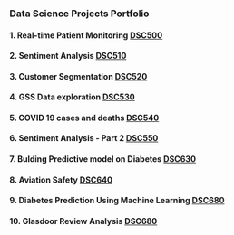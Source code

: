 ### Data Science Projects Portfolio
#### 1. Real-time Patient Monitoring [DSC500](https://github.com/madhukarayachit/DSC500)
#### 2. Sentiment Analysis [DSC510](https://github.com/madhukarayachit/DSC510)
#### 3. Customer Segmentation [DSC520](https://github.com/madhukarayachit/DSC520)
#### 4. GSS Data exploration [DSC530](https://github.com/madhukarayachit/DSC530)
#### 5. COVID 19 cases and deaths [DSC540](https://github.com/madhukarayachit/DSC540)
#### 6. Sentiment Analysis - Part 2 [DSC550](https://github.com/madhukarayachit/DSC550)
#### 7. Bulding Predictive model on Diabetes [DSC630](https://github.com/madhukarayachit/DSC630)
#### 8. Aviation Safety  [DSC640](https://github.com/madhukarayachit/DSC640)
#### 9. Diabetes Prediction Using Machine Learning [DSC680](https://github.com/madhukarayachit/DSC680)
#### 10. Glasdoor Review Analysis [DSC680](https://github.com/madhukarayachit/DSC680)
<!--
**madhukarayachit/madhukarayachit** is a ✨ _special_ ✨ repository because its `README.md` (this file) appears on your GitHub profile.

Here are some ideas to get you started:

- 🔭 I’m currently working on Data Science Projects Portfolio
- 🌱 I’m currently learning Data Scieence
- 👯 I’m looking to collaborate on Machine Learning
- 🤔 I’m looking for help with ...
- 💬 Ask me about ...
- 📫 How to reach me: mayachit@my365.bellevue.edu
- 😄 Pronouns: He/Her
- ⚡ Fun fact: Cricket / Chess lover
-->
